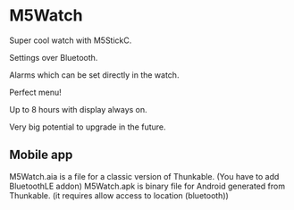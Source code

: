 # M5Watch

Super cool watch with M5StickC.

Settings over Bluetooth.

Alarms which can be set directly in the watch.

Perfect menu!

Up to 8 hours with display always on.

Very big potential to upgrade in the future.

## Mobile app
M5Watch.aia is a file for a classic version of Thunkable. (You have to add BluetoothLE addon)
M5Watch.apk is binary file for Android generated from Thunkable. (it requires allow access to location (bluetooth))